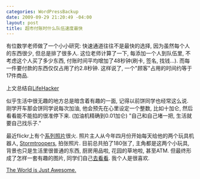 ```yaml
--- 
categories: WordPressBackup
date: 2009-09-29 21:20:49 -04:00
layout: post
title: 超市付账时什么队伍速度最快
---
```

有位数学老师做了一个小小研究:
快速通道往往不是最快的选择, 因为虽然每个人的东西很少, 但总是排了很多人. 这位老师计算了一下, 每添加一个人到队伍里, 不考虑这个人买了多少东西, 付账时间平均增加了48秒钟(刷卡, 签名, 找钱...). 而每一件要付款的东西仅仅占用了约2.8秒钟. 这样说了, 一个"顾客"占用的时间约等于17件商品.

上文总结自<a href="http://lifehacker.com/5369876/how-to-choose-the-fastest-line-at-the-market" target="_blank">LifeHacker</a>

似乎生活中很无趣的地方总是暗含着有趣的一面, 记得以前饼同学也经常这么说. 刚学开车那会饼同学说每次加油, 他会预先在心里设定一个整数, 比如十加仑, 然后看看能不能掐的很准停下来. (加油机精确到0.01加仑) "自己和自己堵一把, 生活就要自己找乐子."

最近flickr上有个<a href="http://www.flickr.com/photos/st3f4n/sets/72157616350171741" target="_blank">系列照片</a>很火. 照片主人从今年四月份开始每天给他的两个玩具机器人, <a href="http://en.wikipedia.org/wiki/Imperial_stormtrooper" target="_blank">Stormtroopers</a>, 拍张照片. 目前总共拍了180张了, 主角都是这两个小玩具, 背景也只是生活里很普通的东西, 厨房用品啦, 花园的草地啦, 甚至ATM. 但最终形成了怎样一套有趣的图片, 同学们自己<a href="http://www.flickr.com/photos/st3f4n/sets/72157616350171741" target="_blank">去看看</a>. 我个人是很喜欢.

<a href="http://ztnote.com/2009/09/i-love-the-world/">The World is Just Awesome.</a>
